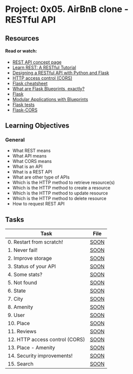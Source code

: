 # Project: 0x05. AirBnB clone - RESTful API

## Resources

#### Read or watch:

* [REST API concept page]()
* [Learn REST: A RESTful Tutorial](https://intranet.alxswe.com/rltoken/rycjU2GvZAlahHa61WWDBg)
* [Designing a RESTful API with Python and Flask](https://intranet.alxswe.com/rltoken/WfKwKtaROCybta0_E849AQ)
* [HTTP access control (CORS)](https://intranet.alxswe.com/rltoken/D55IFF8lgZDLPyIX6b6C5A)
* [Flask cheatsheet](https://intranet.alxswe.com/rltoken/L01qANfgx0al8_an4mtPuw)
* [What are Flask Blueprints, exactly?](https://intranet.alxswe.com/rltoken/QxbV8TCzNl3oP9br8CV5Lw)
* [Flask](https://intranet.alxswe.com/rltoken/OLWDl7iDVpWKykekaznWpQ)
* [Modular Applications with Blueprints](https://intranet.alxswe.com/rltoken/y3Lhj6w1g59MA_HPtc578w)
* [Flask tests](https://intranet.alxswe.com/rltoken/UGo4ArPFHhx-ow2QtZWILA)
* [Flask-CORS](https://intranet.alxswe.com/rltoken/vq8ER3xb99-N2anC-zke3A)
## Learning Objectives

### General

* What REST means
* What API means
* What CORS means
* What is an API
* What is a REST API
* What are other type of APIs
* Which is the HTTP method to retrieve resource(s)
* Which is the HTTP method to create a resource
* Which is the HTTP method to update resource
* Which is the HTTP method to delete resource
* How to request REST API
## Tasks

| Task | File |
| ---- | ---- |
| 0. Restart from scratch! | [SOON](./) |
| 1. Never fail! | [SOON](./) |
| 2. Improve storage | [SOON](./) |
| 3. Status of your API | [SOON](./) |
| 4. Some stats? | [SOON](./) |
| 5. Not found | [SOON](./) |
| 6. State | [SOON](./) |
| 7. City | [SOON](./) |
| 8. Amenity | [SOON](./) |
| 9. User | [SOON](./) |
| 10. Place | [SOON](./) |
| 11. Reviews | [SOON](./) |
| 12. HTTP access control (CORS) | [SOON](./) |
| 13. Place - Amenity | [SOON](./) |
| 14. Security improvements! | [SOON](./) |
| 15. Search | [SOON](./) |

